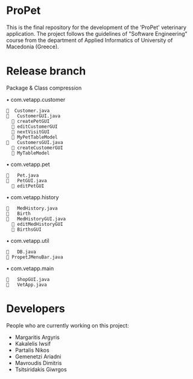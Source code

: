 ProPet
=======

This is the final repository for the development of the 'ProPet' veterinary application.
The project follows the guidelines of "Software Engineering" course from the department of Applied Informatics of University of Macedonia (Greece).

Release branch
===============
Package & Class compression

•  com.vetapp.customer

      Customer.java
    	CustomerGUI.java
      	createPetGUI
      	editCustomerGUI
      	nextVisitGUI
      	MyPetTableModel
    	CustomersGUI.java
      	createCustomerGUI
      	MyTableModel
•	com.vetapp.pet

    	Pet.java
    	PetGUI.java
      	editPetGUI
•	com.vetapp.history

    	MedHistory.java
    	Birth
    	MedHistoryGUI.java
      	editMedHistoryGUI
      	BirthsGUI
      
•	com.vetapp.util

    	DB.java
     PropetJMenuBar.java
•	com.vetapp.main

    	ShopGUI.java
    	VetApp.java


Developers
===========

People who are currently working on this project:

- Margaritis Argyris
- Kakalelis Iwsif
- Partalis Nikos
- Gemenetzi Ariadni
- Mavroudis Dimitris
- Tsitsiridakis Giwrgos

